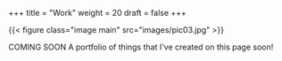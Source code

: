 +++
title = "Work"
weight = 20
draft = false
+++

{{< figure class="image main" src="images/pic03.jpg" >}}

COMING SOON
A portfolio of things that I've created on this page soon!
